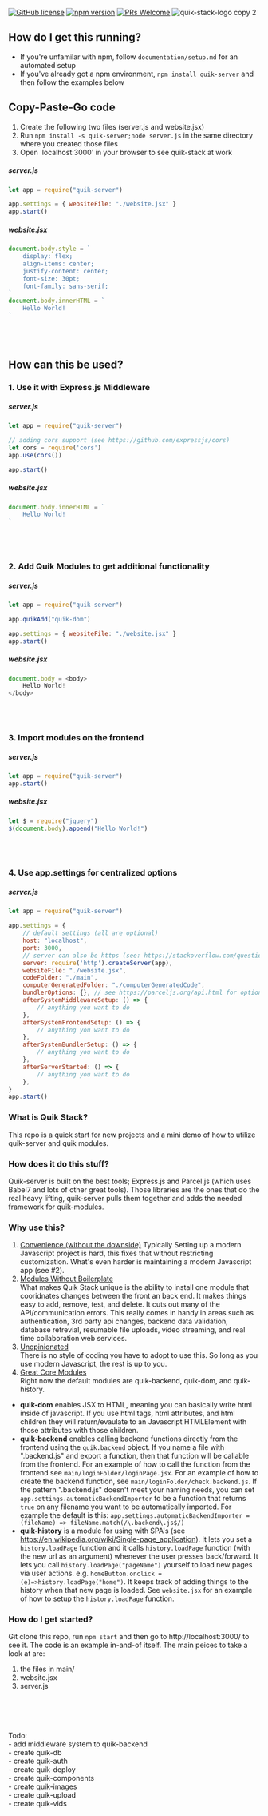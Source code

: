 [![GitHub license](https://img.shields.io/badge/license-MIT-blue.svg)](https://github.com/jeff-hykin/quik-stack/blob/master/LICENSE) 
[![npm version](https://img.shields.io/npm/v/react.svg?style=flat)](https://www.npmjs.com/package/quik-server) 
[![PRs Welcome](https://img.shields.io/badge/PRs-welcome-brightgreen.svg)](https://reactjs.org/docs/how-to-contribute.html#your-first-pull-request)
![quik-stack-logo copy 2](https://user-images.githubusercontent.com/17692058/49397262-a845af80-f700-11e8-8b78-cae546c236ba.PNG)


## How do I get this running?

- If you're unfamilar with npm, follow `documentation/setup.md` for an automated setup
- If you've already got a npm environment, `npm install quik-server` and then follow the examples below

## Copy-Paste-Go code
1. Create the following two files (server.js and website.jsx)
2. Run `npm install -s quik-server;node server.js` in the same directory where you created those files
3. Open 'localhost:3000' in your browser to see quik-stack at work
##### server.js
```javascript
let app = require("quik-server")

app.settings = { websiteFile: "./website.jsx" }
app.start()
```
##### website.jsx
```javascript
document.body.style = `
    display: flex; 
    align-items: center; 
    justify-content: center;
    font-size: 30pt; 
    font-family: sans-serif;
`
document.body.innerHTML = `
    Hello World!
`
```
<br>
<br>

## How can this be used?
### 1. Use it with Express.js Middleware
##### server.js
```javascript
let app = require("quik-server")

// adding cors support (see https://github.com/expressjs/cors)
let cors = require('cors')
app.use(cors())

app.start()
```
##### website.jsx
```javascript
document.body.innerHTML = `
    Hello World!
`
```
<br>
<br>

### 2. Add Quik Modules to get additional functionality
##### server.js
```javascript
let app = require("quik-server")

app.quikAdd("quik-dom")

app.settings = { websiteFile: "./website.jsx" }
app.start()
```
##### website.jsx
```javascript
document.body = <body>
    Hello World!
</body>
```
<br>
<br>

### 3. Import modules on the frontend
##### server.js
```javascript
let app = require("quik-server")
app.start()
```
##### website.jsx
```javascript
let $ = require("jquery")
$(document.body).append("Hello World!")
```
<br>
<br>

### 4. Use app.settings for centralized options 
##### server.js
```javascript
let app = require("quik-server")

app.settings = {
    // default settings (all are optional)
    host: "localhost",
    port: 3000,
    // server can also be https (see: https://stackoverflow.com/questions/11744975/enabling-https-on-express-js)
    server: require('http').createServer(app), 
    websiteFile: "./website.jsx",
    codeFolder: "./main",
    computerGeneratedFolder: "./computerGeneratedCode",
    bundlerOptions: {}, // see https://parceljs.org/api.html for options
    afterSystemMiddlewareSetup: () => {
        // anything you want to do
    },
    afterSystemFrontendSetup: () => {
        // anything you want to do
    },
    afterSystemBundlerSetup: () => {
        // anything you want to do
    },
    afterServerStarted: () => {
        // anything you want to do
    },
}
app.start()
```

### What is Quik Stack?
This repo is a quick start for new projects and a mini demo of how to utilize quik-server and quik modules.

### How does it do this stuff?
Quik-server is built on the best tools; Express.js and Parcel.js (which uses Babel7 and lots of other great tools). Those libraries are the ones that do the real heavy lifting, quik-server pulls them together and adds the needed framework for quik-modules.

### Why use this?
1. <u>Convenience (without the downside)</u>
Typically Setting up a modern Javascript project is hard, this fixes that without restricting customization. What's even harder is maintaining a modern Javascript app (see #2).
2. <u>Modules Without Boilerplate</u><br>
What makes Quik Stack unique is the ability to install one module that cooridnates changes between the front an back end. It makes things easy to add, remove, test, and delete. It cuts out many of the API/communication errors. This really comes in handy in areas such as authentication, 3rd party api changes, backend data validation, database retrevial, resumable file uploads, video streaming, and real time collaboration web services.
3. <u>Unopinionated</u><br>
There is no style of coding you have to adopt to use this. So long as you use modern Javascript, the rest is up to you.
4. <u>Great Core Modules</u><br>
Right now the default modules are quik-backend, quik-dom, and quik-history.
 - <b>quik-dom</b> enables JSX to HTML, meaning you can basically write html inside of javascript. If you use html tags, html attributes, and html children they will return/evaulate to an Javascript HTMLElement with those attributes with those children.<br>
 - <b>quik-backend</b> enables calling backend functions directly from the frontend using the `quik.backend` object. If you name a file with ".backend.js" and export a function, then that function will be callable from the frontend. For an example of how to call the function from the frontend see `main/loginFolder/loginPage.jsx`. For an example of how to create the backend function, see `main/loginFolder/check.backend.js`. If the pattern ".backend.js" doesn't meet your naming needs, you can set `app.settings.automaticBackendImporter` to be a function that returns `true` on any filename you want to be automatically imported. For example the default is this: `app.settings.automaticBackendImporter = (fileName) => fileName.match(/\.backend\.js$/)`
- <b>quik-history</b> is a module for using with SPA's (see https://en.wikipedia.org/wiki/Single-page_application). It lets you set a `history.loadPage` function and it calls `history.loadPage` function (with the new url as an argument) whenever the user presses back/forward. It lets you call `history.loadPage("pageName")` yourself to load new pages via user actions. e.g. `homeButton.onclick = (e)=>history.loadPage("home")`. It keeps track of adding things to the history when that new page is loaded. See `website.jsx` for an example of how to setup the `history.loadPage` function. 

### How do I get started?
Git clone this repo, run `npm start` and then go to http://localhost:3000/ to see it. The code is an example in-and-of itself. The main peices to take a look at are:
1. the files in main/
2. website.jsx
3. server.js


<br>
<br>
<br>
<br>Todo:
<br>- add middleware system to quik-backend
<br>- create quik-db
<br>- create quik-auth
<br>- create quik-deploy
<br>- create quik-components
<br>- create quik-images
<br>- create quik-upload
<br>- create quik-vids
